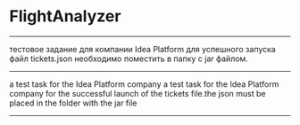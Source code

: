 # FlightAnalyzer
********************
тестовое задание для компании  Idea Platform
для успешного запуска файл tickets.json необходимо поместить в папку с  jar файлом.
********************
a test task for the Idea Platform company
a test task for the Idea Platform company
for the successful launch of the tickets file.the json must be placed in the folder with the jar file
********************

